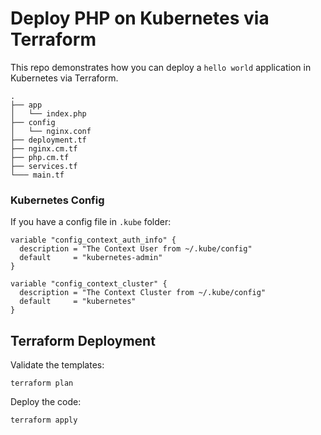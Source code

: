 #  Deploy PHP on Kubernetes via Terraform

This repo demonstrates how you can deploy a ```hello world``` application in Kubernetes via Terraform.

```
.
├── app
│   └── index.php 
├── config
│   └── nginx.conf
├── deployment.tf
├── nginx.cm.tf
├── php.cm.tf
├── services.tf
└─── main.tf
```

### Kubernetes Config

If you have a config file in ```.kube``` folder:

```hcl
variable "config_context_auth_info" {
  description = "The Context User from ~/.kube/config"
  default     = "kubernetes-admin"
}

variable "config_context_cluster" {
  description = "The Context Cluster from ~/.kube/config"
  default     = "kubernetes"
}

```

## Terraform Deployment

Validate the templates:

```
terraform plan
```

Deploy the code:

```
terraform apply
```

